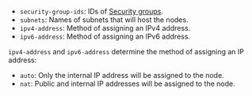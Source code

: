 * `security-group-ids`: IDs of [Security groups](../../managed-kubernetes/operations/security-groups.md).
* `subnets`: Names of subnets that will host the nodes.
* `ipv4-address`: Method of assigning an IPv4 address.
* `ipv6-address`: Method of assigning an IPv6 address.

`ipv4-address` and `ipv6-address` determine the method of assigning an IP address:
* `auto`: Only the internal IP address will be assigned to the node.
* `nat`: Public and internal IP addresses will be assigned to the node.
